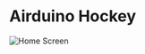 # Airduino Hockey

![Home Screen](https://drive.google.com/file/d/16yw_HstABx1Ns6iE7G_6bP8a4J9-OC0Z/view?usp=sharing)
